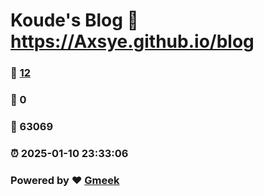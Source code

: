 # Koude's Blog :link: https://Axsye.github.io/blog 
### :page_facing_up: [12](https://Axsye.github.io/blog/tag.html) 
### :speech_balloon: 0 
### :hibiscus: 63069 
### :alarm_clock: 2025-01-10 23:33:06 
### Powered by :heart: [Gmeek](https://github.com/Meekdai/Gmeek)
